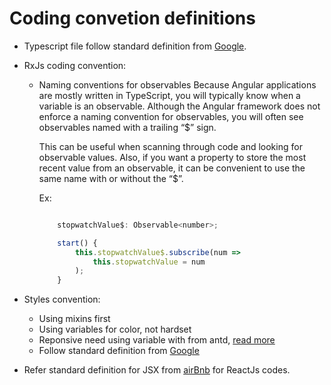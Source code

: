 # Coding convetion definitions

- Typescript file follow standard definition from [Google](https://google.github.io/styleguide/tsguide.html).

- RxJs coding convention:

  - Naming conventions for observables
    Because Angular applications are mostly written in TypeScript, you will typically know when a variable is an observable. Although the Angular framework does not enforce a naming convention for observables, you will often see observables named with a trailing “$” sign.

    This can be useful when scanning through code and looking for observable values. Also, if you want a property to store the most recent value from an observable, it can be convenient to use the same name with or without the “$”.

    Ex:

    ```javascript

        stopwatchValue$: Observable<number>;

        start() {
            this.stopwatchValue$.subscribe(num =>
                this.stopwatchValue = num
            );
        }
    ```

- Styles convention:

  - Using mixins first
  - Using variables for color, not hardset
  - Reponsive need using variable with from antd, [read more](https://github.com/ant-design/ant-design/blob/master/components/style/themes/default.less)
  - Follow standard definition from [Google](https://google.github.io/styleguide/htmlcssguide.html)

- Refer standard definition for JSX from [airBnb](https://github.com/airbnb/javascript/tree/master/react) for ReactJs codes.
